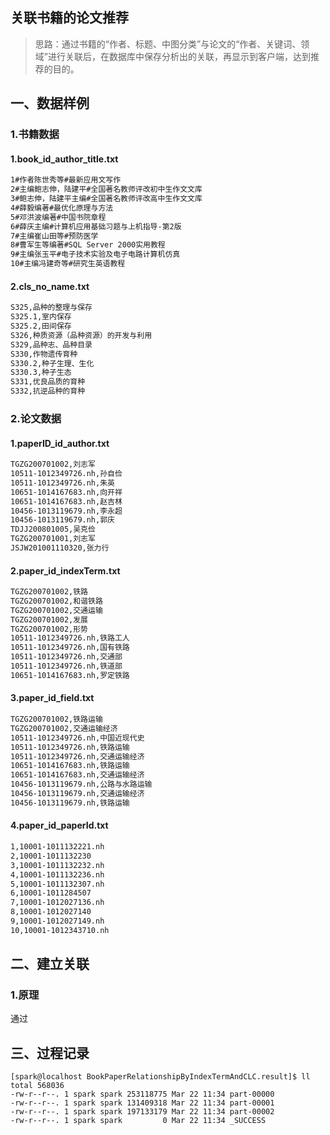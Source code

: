 ## 关联书籍的论文推荐
> 思路：通过书籍的“作者、标题、中图分类”与论文的“作者、关键词、领域”进行关联后，在数据库中保存分析出的关联，再显示到客户端，达到推荐的目的。

## 一、数据样例
### 1.书籍数据
#### 1.book_id_author_title.txt
```markdown
1#作者陈世秀等#最新应用文写作
2#主编鲍志伸，陆建平#全国著名教师评改初中生作文文库
3#鲍志伸，陆建平主编#全国著名教师评改高中生作文文库
4#薛毅编著#最优化原理与方法
5#邓洪波编著#中国书院章程
6#薛庆主编#计算机应用基础习题与上机指导-第2版
7#主编崔山田等#预防医学
8#曹军生等编著#SQL Server 2000实用教程
9#主编张玉平#电子技术实验及电子电路计算机仿真
10#主编冯建奇等#研究生英语教程
```
#### 2.cls_no_name.txt
```markdown
S325,品种的整理与保存
S325.1,室内保存
S325.2,田间保存
S326,种质资源（品种资源）的开发与利用
S329,品种志、品种目录
S330,作物遗传育种
S330.2,种子生理、生化
S330.3,种子生态
S331,优良品质的育种
S332,抗逆品种的育种
```
### 2.论文数据
#### 1.paperID_id_author.txt
```markdown
TGZG200701002,刘志军
10511-1012349726.nh,孙自俭
10511-1012349726.nh,朱英
10651-1014167683.nh,向开祥
10651-1014167683.nh,赵吉林
10456-1013119679.nh,李永超
10456-1013119679.nh,郭庆
TDJJ200801005,吴克俭
TGZG200701001,刘志军
JSJW201001110320,张力行
```
#### 2.paper_id_indexTerm.txt
```markdown
TGZG200701002,铁路
TGZG200701002,和谐铁路
TGZG200701002,交通运输
TGZG200701002,发展
TGZG200701002,形势
10511-1012349726.nh,铁路工人
10511-1012349726.nh,国有铁路
10511-1012349726.nh,交通部
10511-1012349726.nh,铁道部
10651-1014167683.nh,罗定铁路
```
#### 3.paper_id_field.txt
```markdown
TGZG200701002,铁路运输
TGZG200701002,交通运输经济
10511-1012349726.nh,中国近现代史
10511-1012349726.nh,铁路运输
10511-1012349726.nh,交通运输经济
10651-1014167683.nh,铁路运输
10651-1014167683.nh,交通运输经济
10456-1013119679.nh,公路与水路运输
10456-1013119679.nh,交通运输经济
10456-1013119679.nh,铁路运输
```
#### 4.paper_id_paperId.txt
```markdown
1,10001-1011132221.nh
2,10001-1011132230
3,10001-1011132232.nh
4,10001-1011132236.nh
5,10001-1011132307.nh
6,10001-1011284507
7,10001-1012027136.nh
8,10001-1012027140
9,10001-1012027149.nh
10,10001-1012343710.nh
```

## 二、建立关联
### 1.原理
通过

## 三、过程记录
```
[spark@localhost BookPaperRelationshipByIndexTermAndCLC.result]$ ll
total 568036
-rw-r--r--. 1 spark spark 253118775 Mar 22 11:34 part-00000
-rw-r--r--. 1 spark spark 131409318 Mar 22 11:34 part-00001
-rw-r--r--. 1 spark spark 197133179 Mar 22 11:34 part-00002
-rw-r--r--. 1 spark spark         0 Mar 22 11:34 _SUCCESS
```